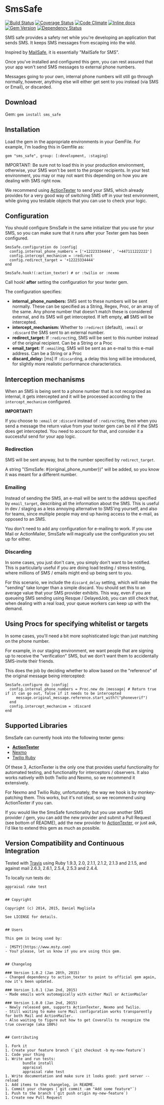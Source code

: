 # SmsSafe

[![Build Status](https://travis-ci.org/dmagliola/sms_safe.svg?branch=master)](https://travis-ci.org/dmagliola/sms_safe)
[![Coverage Status](https://coveralls.io/repos/dmagliola/sms_safe/badge.png?branch=master)](https://coveralls.io/r/dmagliola/sms_safe?branch=master)
[![Code Climate](https://codeclimate.com/github/dmagliola/sms_safe/badges/gpa.svg)](https://codeclimate.com/github/dmagliola/sms_safe)
[![Inline docs](http://inch-ci.org/github/dmagliola/sms_safe.svg?branch=master&style=flat)](http://inch-ci.org/github/dmagliola/sms_safe)
[![Gem Version](https://badge.fury.io/rb/sms_safe.png)](http://badge.fury.io/rb/sms_safe)
[![Dependency Status](https://gemnasium.com/dmagliola/sms_safe.svg)](https://gemnasium.com/dmagliola/sms_safe)


SMS safe provides a safety net while you're developing an application that sends SMS.
It keeps SMS messages from escaping into the wild.

Inspired by [MailSafe](https://rubygems.org/gems/mail_safe), it is essentially "MailSafe for SMS".

Once you've installed and configured this gem, you can rest assured that your app won't send
SMS messages to external phone numbers.

Messages going to your own, internal phone numbers will still go through normally, however, anything else will
either get sent to you instead (via SMS or Email), or discarded.

## Download

Gem: `gem install sms_safe`

## Installation

Load the gem in the appropriate environments in your GemFile. For example, I'm loading this in Gemfile as:

  `gem "sms_safe", group: [:development, :staging]`

IMPORTANT: Be sure not to load this in your production environment, otherwise, your SMS won't be sent to the proper
recipients. In your test environment, you may or may not want this depending on how you are dealing with SMS right now.

We recommend using [ActionTexter](https://rubygems.org/gems/action_texter) to send your SMS, which already provides
for a very good way of switching SMS off in your test environment, while giving you testable objects that you can use
to check your logic.


## Configuration

You should configure SmsSafe in the same initializer that you use for your SMS, so you can make sure that it runs
after your Texter gem has been configured.

```
SmsSafe.configuration do |config|
  config.internal_phone_numbers = ['+12223334444', '+447111222222']
  config.intercept_mechanism = :redirect
  config.redirect_target = '+12223334444'
end

SmsSafe.hook!(:action_texter) # or :twilio or :nexmo

```

Call hook! **after** setting the configuration for your texter gem.

The configuration specifies:

- **internal_phone_numbers:** SMS sent to these numbers will be sent normally. These can be specified
       as a String, Regex, Proc, or an array of the same. Any phone number that doesn't match these is
       considered external, and its SMS will get intercepted. If left empty, **all** SMS will be intercepted.
- **intercept_mechanism:** Whether to `:redirect` (default), `:email` or `:discard` the SMS sent to an external number.
- **redirect_target:** If `:redirect`ing, SMS will be sent to this number instead of the original recipient.
      Can be a String or a Proc
- **email_target:** If `:email`ing, SMS will be sent as an e-mail to this e-mail address. Can be a String or a Proc
- **discard_delay:** [ms] If `:discard`ing, a delay this long will be introduced, for slightly more realistic
      performance characteristics.


## Interception mechanisms

When an SMS is being sent to a phone number that is not recognized as internal, it gets intercepted
and it will be processed according to the `intercept_mechanism` configured.

**IMPORTANT!**

If you choose to `:email` or `:discard` instead of `:redirect`ing, then when you send a message
the return value from your texter gem can be nil if the SMS does get intercepted.
You need to account for that, and consider it a successful send for your app logic.


### Redirection

SMS will be sent anyway, but to the number specified by `redirect_target`.

A string "(SmsSafe: #{original_phone_number})" will be added, so you know it was meant for a different number.

### Emailing

Instead of sending the SMS, an e-mail will be sent to the address specified by `email_target`, describing all the information about the SMS.
This is useful in dev / staging as a less annoying alternative to SMS'ing yourself, and also
for teams, since multiple people may end up having access to the e-mail, as opposed to an SMS.

You don't need to add any configuration for e-mailing to work. If you use Mail or ActionMailer, SmsSafe will
magically use the configuration you set up for either.

### Discarding

In some cases, you just don't care, you simply don't want to be notified. This is particularly useful
if you are doing load testing / stress testing, where millions of SMS / emails might end up being sent to you.

For this scenario, we include the `discard_delay` setting, which will make the "sending" take longer
than a simple discard. You should set this to an average value that your SMS provider exhibits. This way,
even if you are queueing SMS sending using Resque / DelayedJob, you can still check that, when dealing with
a real load, your queue workers can keep up with the demand.

## Using Procs for specifying whitelist or targets

In some cases, you'll need a bit more sophisticated logic than just matching on the phone number.

For example, in our staging environment, we want people that are signing up to receive the "verification" SMS,
but we don't want them to accidentally SMS-invite their friends.

This does the job by deciding whether to allow based on the "reference" of the original message being intercepted:

    SmsSafe.configure do |config|
      config.internal_phone_numbers = Proc.new do |message| # Return true if it can go out, false if it needs to be intercepted
         message.original_message.reference.start_with?("phoneverif")
      end
      config.intercept_mechanism = :discard
    end


## Supported Libraries

SmsSafe can currently hook into the following texter gems:

- **[ActionTexter](https://rubygems.org/gems/action_texter)**
- [Nexmo](https://rubygems.org/gems/nexmo)
- [Twilio Ruby](https://rubygems.org/gems/twilio-ruby)

Of these 3, ActionTexter is the only one that provides useful functionality for automated testing,
and functionality for interceptors / observers. It also works natively with both Twilio and Nexmo,
so we recommend it extensively.

For Nexmo and Twilio Ruby, unfortunately, the way we hook is by monkey-patching them. This works,
but it's not ideal, so we recommend using ActionTexter if you can.

If you would like the SmsSafe functionality but you use another SMS provider / gem, you can add the new provider
and submit a Pull Request (see bottom of README), add the new provider to [ActionTexter](https://github.com/watu/action_texter),
or just ask, I'd like to extend this gem as much as possible.


## Version Compatibility and Continuous Integration

Tested with [Travis](https://travis-ci.org/dmagliola/sms_safe) using Ruby 1.9.3, 2.0, 2.1.1, 2.1.2, 2.1.3 and 2.1.5,
 and against mail 2.6.3, 2.6.1, 2.5.4, 2.5.3 and 2.4.4.

To locally run tests do:

````
appraisal rake test
```

## Copyright

Copyright (c) 2014, 2015, Daniel Magliola

See LICENSE for details.


## Users

This gem is being used by:

- [MSTY](https://www.msty.com)
- You? please, let us know if you are using this gem.


## Changelog

### Version 1.0.2 (Jan 28th, 2015)
- Changed dependency to action_texter to point to official gem again, now it's been updated.

### Version 1.0.1 (Jan 2nd, 2015)
- Made emails work automagically with either Mail or ActionMailer

### Version 1.0.0 (Jan 2nd, 2015)
- Newly released gem, supports ActionTexter, Nexmo and Twilio.
- Still waiting to make sure Mail configuration works transparently for both Mail and ActionMailer.
- Also waiting to figure out how to get Coveralls to recognize the true coverage (aka 100%)


## Contributing

1. Fork it
1. Create your feature branch (`git checkout -b my-new-feature`)
1. Code your thing
1. Write and run tests:
        bundle install
        appraisal
        appraisal rake test
1. Write documentation and make sure it looks good: yard server --reload
1. Add items to the changelog, in README.
1. Commit your changes (`git commit -am "Add some feature"`)
1. Push to the branch (`git push origin my-new-feature`)
1. Create new Pull Request
